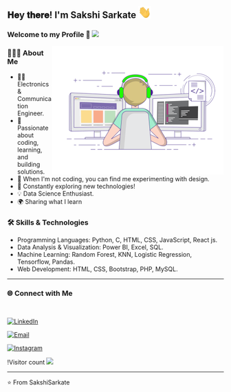 <h2> 𝐇𝐞y 𝐭𝐡𝐞𝐫𝐞! I'm Sakshi Sarkate <img src="https://github.com/ABSphreak/ABSphreak/blob/master/gifs/Hi.gif" width="30px"></h2>

<h3> Welcome to my Profile 🤝 <img src="https://github.com/souvikguria98/souvikguria98/blob/master/Hi.gif" width="25"></h3> <img align="right" alt="GIF" src="https://raw.githubusercontent.com/devSouvik/devSouvik/master/gif3.gif" width="400"/> 
<h3> 👩🏻‍💻 About Me </h3>

- 👩‍💻 Electronics & Communication Engineer.
- 🚀 Passionate about coding, learning, and building solutions.
- 🌟 When I'm not coding, you can find me experimenting with design.
- 🌱 Constantly exploring new technologies!
- 💡 Data Science Enthusiast.
- 🌍 Sharing what I learn
  
  

<h3> 🛠 Skills & Technologies </h3>  

- Programming Languages: Python, C, HTML, CSS, JavaScript, React js.
- Data Analysis & Visualization: Power BI, Excel, SQL.
- Machine Learning: Random Forest, KNN, Logistic Regression, Tensorflow, Pandas.
- Web Development: HTML, CSS, Bootstrap, PHP, MySQL.

<hr>
 <h3> 🌐 Connect with Me </h3> <p align="center"> &nbsp; 

<a href="https://www.linkedin.com/in/sakshi-sarkate-16a1a020b/"><img alt="LinkedIn" src="https://img.shields.io/badge/LinkedIn-sakshi%20Sarkate-blue?style=flat-square&logo=linkedin"></a>

<a href="mailto:s.sarkate999@gmail.com"><img alt="Email" src="https://img.shields.io/badge/Email-s.sarkate999@gmail.com-blue?style=flat-square&logo=gmail"></a>

<a href="https://www.instagram.com/sakshiiykyk/"><img alt="Instagram" src="https://img.shields.io/badge/Instagram-sakshiiykyk_-blue?style=flat-square&logo=instagram"></a>

</p>

!Visitor count <img src="https://media.giphy.com/media/dxn6fRlTIShoeBr69N/giphy.gif" width="40">

<hr>


⭐️ From SakshiSarkate
